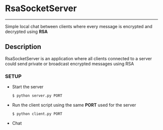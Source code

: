 # RsaSocketServer
----------
Simple local chat between clients where every message is encrypted and decrypted using **RSA** 

## Description
RsaSocketServer is an application where all clients connected to a server could send private or broadcast encrypted messages using RSA


### SETUP
- Start the server
	```bash
	$ python server.py PORT
	```
- Run the client script using the same **PORT** used for the server 
	```bash
	$ python client.py PORT
	```
- Chat